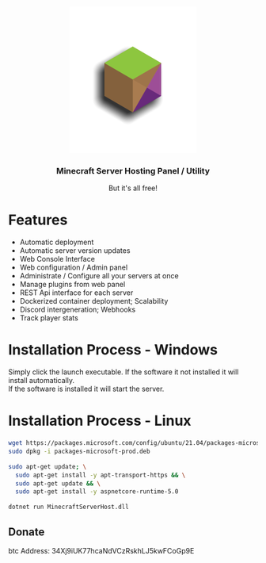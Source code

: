<p align="center">
	<img src="Images/MincraftServerSharpLogo.png"/>
	<h3 align="center">Minecraft Server Hosting Panel / Utility</h3>
	<p align="center">But it's all free!</p>
</p>

# Features
- Automatic deployment
- Automatic server version updates
- Web Console Interface
- Web configuration / Admin panel
- Administrate / Configure all your servers at once
- Manage plugins from web panel
- REST Api interface for each server
- Dockerized container deployment; Scalability
- Discord intergeneration; Webhooks
- Track player stats


# Installation Process - Windows
Simply click the launch executable. If the software it not installed it will install automatically.  
If the software is installed it will start the server.

# Installation Process - Linux
```bash
wget https://packages.microsoft.com/config/ubuntu/21.04/packages-microsoft-prod.deb -O packages-microsoft-prod.deb
sudo dpkg -i packages-microsoft-prod.deb
```

```bash
sudo apt-get update; \
  sudo apt-get install -y apt-transport-https && \
  sudo apt-get update && \
  sudo apt-get install -y aspnetcore-runtime-5.0
```

```bash
dotnet run MinecraftServerHost.dll
```


## Donate
btc Address: 34Xj9iUK77hcaNdVCzRskhLJ5kwFCoGp9E
